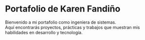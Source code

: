 # Portafolio de Karen Fandiño

Bienvenido a mi portafolio como ingeniera de sistemas.  
Aquí encontrarás proyectos, prácticas y trabajos que muestran mis habilidades en desarrollo y tecnología.

